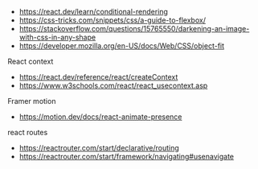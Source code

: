 - https://react.dev/learn/conditional-rendering
- https://css-tricks.com/snippets/css/a-guide-to-flexbox/
- https://stackoverflow.com/questions/15765550/darkening-an-image-with-css-in-any-shape
- https://developer.mozilla.org/en-US/docs/Web/CSS/object-fit

React context
- https://react.dev/reference/react/createContext
- https://www.w3schools.com/react/react_usecontext.asp

Framer motion
- https://motion.dev/docs/react-animate-presence

react routes
- https://reactrouter.com/start/declarative/routing
- https://reactrouter.com/start/framework/navigating#usenavigate

